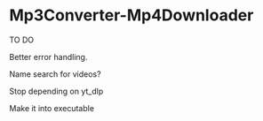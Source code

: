 # Mp3Converter-Mp4Downloader

TO DO 

Better error handling.

Name search for videos?

Stop depending on yt_dlp

Make it into executable
